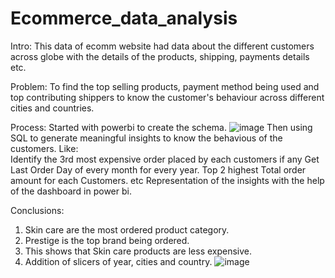# Ecommerce_data_analysis
Intro: 
This data of ecomm website had data about the different customers across globe with the details of the products, shipping, payments details etc.


Problem:
 To find the top selling products, payment method being used and top contributing shippers to know the customer's behaviour across different cities and countries.


Process: 
Started with powerbi to create the schema.
![image](https://github.com/Dataanthusiast/Ecommerce_data_analysis/assets/128246911/10d30d9a-7c5b-4c0b-a12b-2e378b8f0efc)
Then using SQL to generate meaningful insights to know the behavious of the customers.
Like:  
Identify the 3rd most expensive order placed by each customers if any
Get Last Order Day of every month for every year.
Top 2 highest Total order amount for each Customers.
etc
Representation of the insights with the help of the dashboard in power bi.

Conclusions:
1. Skin care are the most ordered product category.
2. Prestige is the top brand being ordered.
3. This shows that Skin care products are less expensive.
4. Addition of slicers of year, cities and country.
![image](https://github.com/Dataanthusiast/Ecommerce_data_analysis/assets/128246911/f3317192-1058-46d6-9d3b-e74da1379a10)

